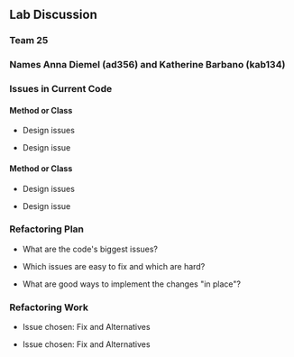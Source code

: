 ## Lab Discussion
### Team 25
### Names Anna Diemel (ad356) and Katherine Barbano (kab134)


### Issues in Current Code

#### Method or Class
 * Design issues

 * Design issue

#### Method or Class
 * Design issues

 * Design issue


### Refactoring Plan

 * What are the code's biggest issues?

 * Which issues are easy to fix and which are hard?

 * What are good ways to implement the changes "in place"?


### Refactoring Work

 * Issue chosen: Fix and Alternatives


 * Issue chosen: Fix and Alternatives
